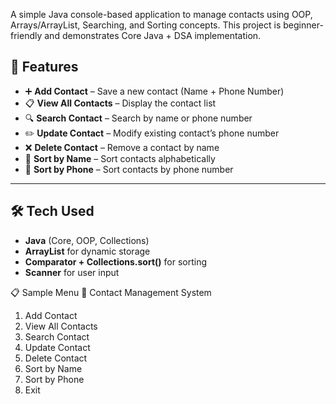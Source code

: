 A simple Java console-based application to manage contacts using OOP, Arrays/ArrayList, Searching, and Sorting concepts.
This project is beginner-friendly and demonstrates Core Java + DSA implementation.

## 🚀 Features
- ➕ **Add Contact** – Save a new contact (Name + Phone Number)  
- 📋 **View All Contacts** – Display the contact list  
- 🔍 **Search Contact** – Search by name or phone number  
- ✏️ **Update Contact** – Modify existing contact’s phone number  
- ❌ **Delete Contact** – Remove a contact by name  
- 🔡 **Sort by Name** – Sort contacts alphabetically  
- 🔢 **Sort by Phone** – Sort contacts by phone number  

---

## 🛠️ Tech Used
- **Java** (Core, OOP, Collections)  
- **ArrayList** for dynamic storage  
- **Comparator + Collections.sort()** for sorting  
- **Scanner** for user input 

📋 Sample Menu
📇 Contact Management System
1. Add Contact
2. View All Contacts
3. Search Contact
4. Update Contact
5. Delete Contact
6. Sort by Name
7. Sort by Phone
8. Exit
